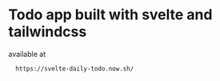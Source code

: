 # Todo app built with svelte and tailwindcss

available at

```
  https://svelte-daily-todo.now.sh/
```
